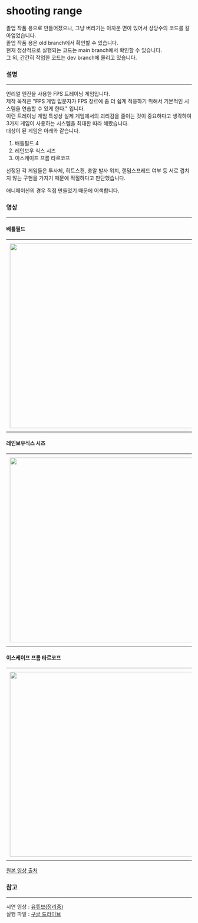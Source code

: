 # shooting range
 졸업 작품 용으로 만들어졌으나, 그냥 버리기는 아까운 면이 있어서 상당수의 코드를 갈아엎었습니다.      
졸업 작품 용은 old branch에서 확인할 수 있습니다.      
현재 정상적으로 실행되는 코드는 main branch에서 확인할 수 있습니다.     
그 외, 간간히 작업한 코드는 dev branch에 올리고 있습니다.                  
         
 ### 설명     
 ---
 언리얼 엔진을 사용한 FPS 트레이닝 게임입니다.    
제작 목적은 "FPS 게임 입문자가 FPS 장르에 좀 더 쉽게 적응하기 위해서 기본적인 시스템을 연습할 수 있게 한다." 입니다.       
이런 트레이닝 게임 특성상 실제 게임에서의 괴리감을 줄이는 것이 중요하다고 생각하여      
3가지 게임이 사용하는 시스템을 최대한 따라 해봤습니다.        
대상이 된 게임은 아래와 같습니다.    
  1. 배틀필드 4     
  2. 레인보우 식스 시즈     
  3. 이스케이프 프롬 타르코프     
      
선정된 각 게임들은 투사체, 히트스캔, 총알 발사 위치, 랜덤스프레드 여부 등 서로 겹치지 않는 구현을 가지기 때문에 적절하다고 판단했습니다.      

애니메이션의 경우 직접 만들었기 때문에 어색합니다.     

### 영상
---    
#### 배틀필드    
<div id="image-table"> <!--배틀필드 -->
    <table>
	    <tr>
         <!-- 원본 -->
    	    <td style="padding:10px">
        	    <img src="https://github.com/SkyLakeARIS/shooting-range/blob/main/gifs/shooting-range_bf%20original.gif" width="500"/>
      	    </td>
          <!-- 구현 -->
            <td style="padding:10px">
            	<img src="https://github.com/SkyLakeARIS/shooting-range/blob/main/gifs/shooting-range_bf%20implementation.gif" width="500"/>
            </td>
        </tr>
    </table>
</div>


#### 레인보우식스 시즈
<div id="image-table"> <!--레인보우식스 -->
    <table>
	    <tr>
         <!-- 원본 -->
    	    <td style="padding:10px">
        	    <img src="https://github.com/SkyLakeARIS/shooting-range/blob/main/gifs/shooting-range_r6%20original.gif" width="500"/>
      	    </td>
          <!-- 구현 -->
            <td style="padding:10px">
            	<img src="https://github.com/SkyLakeARIS/shooting-range/blob/main/gifs/shooting-range_r6%20implementation.gif" width="500"/>
            </td>
        </tr>
    </table>
</div>

#### 이스케이프 프롬 타르코프
<div id="image-table"> <!--타르코프 -->
    <table>
	    <tr>
         <!-- 원본 -->
    	    <td style="padding:10px">
        	    <img src="https://github.com/SkyLakeARIS/shooting-range/blob/main/gifs/shooting-range_tarkov%20original.gif" width="500"/>
      	    </td>
          <!-- 구현 -->
            <td style="padding:10px">
            	<img src="https://github.com/SkyLakeARIS/shooting-range/blob/main/gifs/shooting-range_tarkov%20implementation.gif" width="500"/>
            </td>
        </tr>
    </table>
</div>

[원본 영상 출처](http://youtube.com/watch?t=227&v=IBG44eHL2xg&feature=youtu.be&ab_channel=SirHansVaderEN)    

       
  ### 참고
  ---
시연 영상 : [유튜브(정리중)]()       
실행 파일 : [구글 드라이브](https://drive.google.com/file/d/12ix8i4Nq4FSzWUAIyZiHRLR5q88buyeV/view?usp=sharing)      
